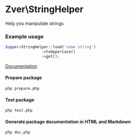 # Zver\StringHelper

Help you manipulate strings

### Example usage

```php
$upper=StringHelper::load('some string')
                ->toUpperCase()
                ->get();
```

[Documentation](docs/markdown/API.md)

#### Prepare package
```
php prepare.php
```

#### Test package
```
php test.php
```

#### Generate package documentation in HTML and Markdown
```
php doc.php
```
